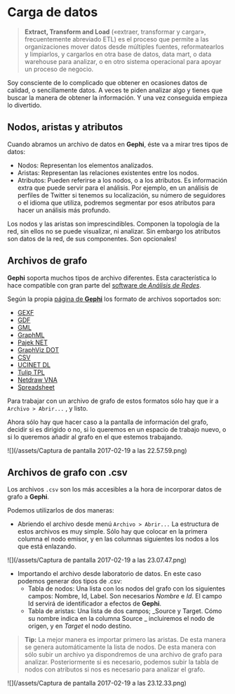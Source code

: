 # Carga de datos

> **Extract, Transform and Load** \(«extraer, transformar y cargar», frecuentemente abreviado ETL\) es el proceso que permite a las organizaciones mover datos desde múltiples fuentes, reformatearlos y limpiarlos, y cargarlos en otra base de datos, data mart, o data warehouse para analizar, o en otro sistema operacional para apoyar un proceso de negocio.

Soy consciente de lo complicado que obtener en ocasiones datos de calidad, o sencillamente datos. A veces te piden analizar algo y tienes que buscar la manera de obtener la información. Y una vez conseguida empieza lo divertido.

## Nodos, aristas y atributos

Cuando abramos un archivo de datos en **Gephi**, éste va a mirar tres tipos de datos:

* Nodos: Representan los elementos analizados.
* Aristas: Representan las relaciones existentes entre los nodos.
* Atributos: Pueden referirse a los nodos, o a los atributos. Es información extra que puede servir para el análisis. Por ejemplo, en un análisis de perfiles de Twitter si tenemos su localización, su número de seguidores o el idioma que utiliza, podremos segmentar por esos atributos para hacer un análisis más profundo.

Los nodos y las aristas son imprescindibles. Componen la topología de la red, sin ellos no se puede visualizar, ni analizar. Sin embargo los atributos son datos de la red, de sus componentes. Son opcionales!

## Archivos de grafo

**Gephi** soporta muchos tipos de archivo diferentes. Esta característica lo hace compatible con gran parte del [software de _Análisis de Redes_](http://www.k-government.com/2016/06/28/100-herramientas-analisis-redes-sna-ars/).

Según la propia [página de **Gephi**](https://gephi.org/users/supported-graph-formats/) los formato de archivos soportados son:

* [GEXF](https://gephi.org/gexf/format)
* [GDF](https://gephi.org/users/supported-graph-formats/gdf-format)
* [GML](https://gephi.org/users/supported-graph-formats/gml-format)
* [GraphML](https://gephi.org/users/supported-graph-formats/graphml-format)
* [Pajek NET](https://gephi.org/users/supported-graph-formats/pajek-net-format)
* [GraphViz DOT](https://gephi.org/users/supported-graph-formats/graphviz-dot-format)
* [CSV](https://gephi.org/users/supported-graph-formats/csv-format)
* [UCINET DL](https://gephi.org/users/supported-graph-formats/ucinet-dl-format)
* [Tulip TPL](https://gephi.org/users/supported-graph-formats/tulip-tlp-format)
* [Netdraw VNA](https://gephi.org/users/supported-graph-formats/netdraw-vna-format)
* [Spreadsheet](https://gephi.org/users/supported-graph-formats/spreadsheet/)

Para trabajar con un archivo de grafo de estos formatos sólo hay que ir a `Archivo > Abrir...` , y listo.

Ahora sólo hay que hacer caso a la pantalla de información del grafo, decidir si es dirigido o no, si lo queremos en un espacio de trabajo nuevo, o si lo queremos añadir al grafo en el que estemos trabajando.

![](/assets/Captura de pantalla 2017-02-19 a las 22.57.59.png)

## Archivos de grafo con .csv

Los archivos `.csv` son los más accesibles a la hora de incorporar datos de grafo a **Gephi**.

Podemos utilizarlos de dos maneras:

* Abriendo el archivo desde menú `Archivo > Abrir...` La estructura de estos archivos es muy simple. Sólo hay que colocar en la primera columna el nodo emisor, y en las columnas siguientes los nodos a los que está enlazando. 

![](/assets/Captura de pantalla 2017-02-19 a las 23.07.47.png)

* Importando el archivo desde laboratorio de datos. En este caso podemos generar dos tipos de .csv:
  * Tabla de nodos: Una lista con los nodos del grafo con los siguientes campos: Nombre, Id, Label. Son necesarios _Nombre_ e _Id_. El campo Id servirá de identificador a efectos de **Gephi**. 
  * Tabla de aristas: Una lista de dos campos; _Source y Target. Cómo su nombre indica en la columna Source _ incluiremos el nodo de origen, y en _Target_ el nodo destino.

> **Tip:** La mejor manera es importar primero las aristas. De esta manera se genera automáticamente la lista de nodos. De esta manera con sólo subir un archivo ya dispondremos de una archivo de grafo para analizar. Posteriormente si es necesario, podemos subir la tabla de nodos con atributos si nos es necesario para analizar el grafo.

![](/assets/Captura de pantalla 2017-02-19 a las 23.12.33.png)

